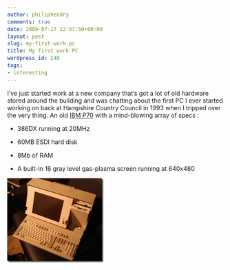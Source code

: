 ```yaml
---
author: philiphendry
comments: true
date: 2009-07-17 12:57:50+00:00
layout: post
slug: my-first-work-pc
title: My first work PC
wordpress_id: 240
tags:
- interesting
---
```


I’ve just started work at a new company that’s got a lot of old hardware stored around the building and was chatting about the first PC I ever started working on back at Hampshire Country Council in 1993 when I tripped over the very thing. An old [IBM P70](http://incolor.inetnebr.com/jshorney/p70.htm#p70) with a mind-blowing array of specs :

 

  
  * 386DX running at 20MHz
   
  * 60MB ESDI hard disk
   
  * 8Mb of RAM
   
  * A built-in 16 gray level gas-plasma screen running at 640x480
 

![image](/assets/2009/07/image_thumb1.png)
